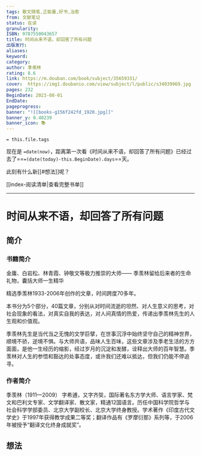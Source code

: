 ```yaml
---
tags: 散文随笔,正能量,好书,治愈
from: 文献笔记
status: 在读
granularity: 
ISBN: 9787550043657
title: 时间从来不语，却回答了所有问题
出版发行: 
aliases: 
keyword: 
category: 
author: 季羡林
rating: 8.6
link: https://m.douban.com/book/subject/35659331/
cover:  https://img1.doubanio.com/view/subject/l/public/s34039969.jpg
pages: 232
BeginDate: 2023-08-01
EndDate:
pageprogress:
banner: "![[books-g156f242fd_1920.jpg]]"
banner_y: 0.40239
banner_icon: 📚
---
```


```
= this.file.tags
```


现在是 `=date(now)`，距离第一次看《时间从来不语，却回答了所有问题》已经过去了==`=(date(today)-this.BeginDate).days`==天。

此刻有什么新[[#想法]]呢？

[[index-阅读清单|查看完整书单]]

---
# 时间从来不语，却回答了所有问题

## 简介
### 书籍简介

金庸、白岩松、林青霞、钟敬文等极力推崇的大师——
季羡林留给后来者的生命礼物，囊括大师一生精华

精选季羡林1933-2006年创作的文章，时间跨度70多年。

本书分为5个部分，40篇文章，分别从对时间流逝的坦然、对人生意义的思考，对社会现象的看法，对真实自我的表达，对人间真情的热爱，传递出季羡林先生的人生观和价值观。

季羡林先生是当代当之无愧的文学巨擘，在世事沉浮中始终坚守自己的精神世界，顺境不骄，逆境不惧。与大师共语，品味人生百味，这些文章涉及季老生活的方方面面，是他一生经历的缩影，经过岁月的沉淀和发酵，诠释出大师的百年智慧。季羡林对人生的参悟和豁达的处事态度，或许我们还难以抵达，但我们仍能不停追寻。


### 作者简介

季羡林（1911—2009）
字希逋，又字齐奘，国际著名东方学大师、语言学家、梵文和巴利文专家、文学翻译家、散文家，精通12国语言。历任中国科学院哲学与社会科学学部委员、北京大学副校长、北京大学终身教授。学术著作《印度古代文学史》于1997年获得教学成果二等奖；翻译作品有《罗摩衍那》系列等，于2006年被授予“翻译文化终身成就奖”。


## 想法


